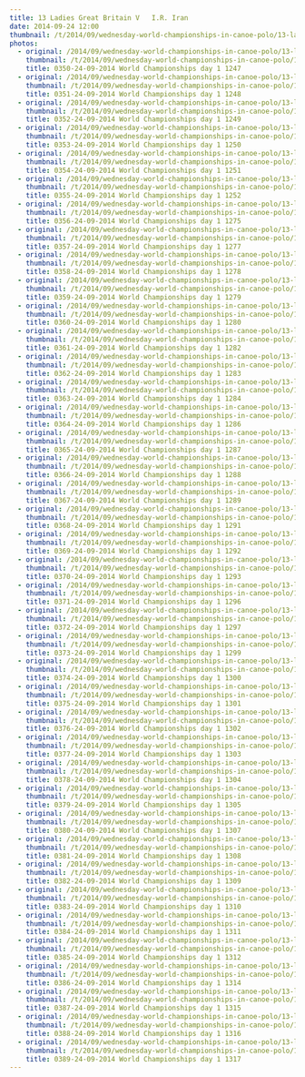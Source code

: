 ```yaml
---
title: 13 Ladies Great Britain V   I.R. Iran
date: 2014-09-24 12:00
thumbnail: /t/2014/09/wednesday-world-championships-in-canoe-polo/13-ladies-great-britain-v-ir-iran/0350-24-09-2014-world-championships-day-1-1247.jpg
photos:
  - original: /2014/09/wednesday-world-championships-in-canoe-polo/13-ladies-great-britain-v-ir-iran/0350-24-09-2014-world-championships-day-1-1247.jpg
    thumbnail: /t/2014/09/wednesday-world-championships-in-canoe-polo/13-ladies-great-britain-v-ir-iran/0350-24-09-2014-world-championships-day-1-1247.jpg
    title: 0350-24-09-2014 World Championships day 1 1247
  - original: /2014/09/wednesday-world-championships-in-canoe-polo/13-ladies-great-britain-v-ir-iran/0351-24-09-2014-world-championships-day-1-1248.jpg
    thumbnail: /t/2014/09/wednesday-world-championships-in-canoe-polo/13-ladies-great-britain-v-ir-iran/0351-24-09-2014-world-championships-day-1-1248.jpg
    title: 0351-24-09-2014 World Championships day 1 1248
  - original: /2014/09/wednesday-world-championships-in-canoe-polo/13-ladies-great-britain-v-ir-iran/0352-24-09-2014-world-championships-day-1-1249.jpg
    thumbnail: /t/2014/09/wednesday-world-championships-in-canoe-polo/13-ladies-great-britain-v-ir-iran/0352-24-09-2014-world-championships-day-1-1249.jpg
    title: 0352-24-09-2014 World Championships day 1 1249
  - original: /2014/09/wednesday-world-championships-in-canoe-polo/13-ladies-great-britain-v-ir-iran/0353-24-09-2014-world-championships-day-1-1250.jpg
    thumbnail: /t/2014/09/wednesday-world-championships-in-canoe-polo/13-ladies-great-britain-v-ir-iran/0353-24-09-2014-world-championships-day-1-1250.jpg
    title: 0353-24-09-2014 World Championships day 1 1250
  - original: /2014/09/wednesday-world-championships-in-canoe-polo/13-ladies-great-britain-v-ir-iran/0354-24-09-2014-world-championships-day-1-1251.jpg
    thumbnail: /t/2014/09/wednesday-world-championships-in-canoe-polo/13-ladies-great-britain-v-ir-iran/0354-24-09-2014-world-championships-day-1-1251.jpg
    title: 0354-24-09-2014 World Championships day 1 1251
  - original: /2014/09/wednesday-world-championships-in-canoe-polo/13-ladies-great-britain-v-ir-iran/0355-24-09-2014-world-championships-day-1-1252.jpg
    thumbnail: /t/2014/09/wednesday-world-championships-in-canoe-polo/13-ladies-great-britain-v-ir-iran/0355-24-09-2014-world-championships-day-1-1252.jpg
    title: 0355-24-09-2014 World Championships day 1 1252
  - original: /2014/09/wednesday-world-championships-in-canoe-polo/13-ladies-great-britain-v-ir-iran/0356-24-09-2014-world-championships-day-1-1275.jpg
    thumbnail: /t/2014/09/wednesday-world-championships-in-canoe-polo/13-ladies-great-britain-v-ir-iran/0356-24-09-2014-world-championships-day-1-1275.jpg
    title: 0356-24-09-2014 World Championships day 1 1275
  - original: /2014/09/wednesday-world-championships-in-canoe-polo/13-ladies-great-britain-v-ir-iran/0357-24-09-2014-world-championships-day-1-1277.jpg
    thumbnail: /t/2014/09/wednesday-world-championships-in-canoe-polo/13-ladies-great-britain-v-ir-iran/0357-24-09-2014-world-championships-day-1-1277.jpg
    title: 0357-24-09-2014 World Championships day 1 1277
  - original: /2014/09/wednesday-world-championships-in-canoe-polo/13-ladies-great-britain-v-ir-iran/0358-24-09-2014-world-championships-day-1-1278.jpg
    thumbnail: /t/2014/09/wednesday-world-championships-in-canoe-polo/13-ladies-great-britain-v-ir-iran/0358-24-09-2014-world-championships-day-1-1278.jpg
    title: 0358-24-09-2014 World Championships day 1 1278
  - original: /2014/09/wednesday-world-championships-in-canoe-polo/13-ladies-great-britain-v-ir-iran/0359-24-09-2014-world-championships-day-1-1279.jpg
    thumbnail: /t/2014/09/wednesday-world-championships-in-canoe-polo/13-ladies-great-britain-v-ir-iran/0359-24-09-2014-world-championships-day-1-1279.jpg
    title: 0359-24-09-2014 World Championships day 1 1279
  - original: /2014/09/wednesday-world-championships-in-canoe-polo/13-ladies-great-britain-v-ir-iran/0360-24-09-2014-world-championships-day-1-1280.jpg
    thumbnail: /t/2014/09/wednesday-world-championships-in-canoe-polo/13-ladies-great-britain-v-ir-iran/0360-24-09-2014-world-championships-day-1-1280.jpg
    title: 0360-24-09-2014 World Championships day 1 1280
  - original: /2014/09/wednesday-world-championships-in-canoe-polo/13-ladies-great-britain-v-ir-iran/0361-24-09-2014-world-championships-day-1-1282.jpg
    thumbnail: /t/2014/09/wednesday-world-championships-in-canoe-polo/13-ladies-great-britain-v-ir-iran/0361-24-09-2014-world-championships-day-1-1282.jpg
    title: 0361-24-09-2014 World Championships day 1 1282
  - original: /2014/09/wednesday-world-championships-in-canoe-polo/13-ladies-great-britain-v-ir-iran/0362-24-09-2014-world-championships-day-1-1283.jpg
    thumbnail: /t/2014/09/wednesday-world-championships-in-canoe-polo/13-ladies-great-britain-v-ir-iran/0362-24-09-2014-world-championships-day-1-1283.jpg
    title: 0362-24-09-2014 World Championships day 1 1283
  - original: /2014/09/wednesday-world-championships-in-canoe-polo/13-ladies-great-britain-v-ir-iran/0363-24-09-2014-world-championships-day-1-1284.jpg
    thumbnail: /t/2014/09/wednesday-world-championships-in-canoe-polo/13-ladies-great-britain-v-ir-iran/0363-24-09-2014-world-championships-day-1-1284.jpg
    title: 0363-24-09-2014 World Championships day 1 1284
  - original: /2014/09/wednesday-world-championships-in-canoe-polo/13-ladies-great-britain-v-ir-iran/0364-24-09-2014-world-championships-day-1-1286.jpg
    thumbnail: /t/2014/09/wednesday-world-championships-in-canoe-polo/13-ladies-great-britain-v-ir-iran/0364-24-09-2014-world-championships-day-1-1286.jpg
    title: 0364-24-09-2014 World Championships day 1 1286
  - original: /2014/09/wednesday-world-championships-in-canoe-polo/13-ladies-great-britain-v-ir-iran/0365-24-09-2014-world-championships-day-1-1287.jpg
    thumbnail: /t/2014/09/wednesday-world-championships-in-canoe-polo/13-ladies-great-britain-v-ir-iran/0365-24-09-2014-world-championships-day-1-1287.jpg
    title: 0365-24-09-2014 World Championships day 1 1287
  - original: /2014/09/wednesday-world-championships-in-canoe-polo/13-ladies-great-britain-v-ir-iran/0366-24-09-2014-world-championships-day-1-1288.jpg
    thumbnail: /t/2014/09/wednesday-world-championships-in-canoe-polo/13-ladies-great-britain-v-ir-iran/0366-24-09-2014-world-championships-day-1-1288.jpg
    title: 0366-24-09-2014 World Championships day 1 1288
  - original: /2014/09/wednesday-world-championships-in-canoe-polo/13-ladies-great-britain-v-ir-iran/0367-24-09-2014-world-championships-day-1-1289.jpg
    thumbnail: /t/2014/09/wednesday-world-championships-in-canoe-polo/13-ladies-great-britain-v-ir-iran/0367-24-09-2014-world-championships-day-1-1289.jpg
    title: 0367-24-09-2014 World Championships day 1 1289
  - original: /2014/09/wednesday-world-championships-in-canoe-polo/13-ladies-great-britain-v-ir-iran/0368-24-09-2014-world-championships-day-1-1291.jpg
    thumbnail: /t/2014/09/wednesday-world-championships-in-canoe-polo/13-ladies-great-britain-v-ir-iran/0368-24-09-2014-world-championships-day-1-1291.jpg
    title: 0368-24-09-2014 World Championships day 1 1291
  - original: /2014/09/wednesday-world-championships-in-canoe-polo/13-ladies-great-britain-v-ir-iran/0369-24-09-2014-world-championships-day-1-1292.jpg
    thumbnail: /t/2014/09/wednesday-world-championships-in-canoe-polo/13-ladies-great-britain-v-ir-iran/0369-24-09-2014-world-championships-day-1-1292.jpg
    title: 0369-24-09-2014 World Championships day 1 1292
  - original: /2014/09/wednesday-world-championships-in-canoe-polo/13-ladies-great-britain-v-ir-iran/0370-24-09-2014-world-championships-day-1-1293.jpg
    thumbnail: /t/2014/09/wednesday-world-championships-in-canoe-polo/13-ladies-great-britain-v-ir-iran/0370-24-09-2014-world-championships-day-1-1293.jpg
    title: 0370-24-09-2014 World Championships day 1 1293
  - original: /2014/09/wednesday-world-championships-in-canoe-polo/13-ladies-great-britain-v-ir-iran/0371-24-09-2014-world-championships-day-1-1296.jpg
    thumbnail: /t/2014/09/wednesday-world-championships-in-canoe-polo/13-ladies-great-britain-v-ir-iran/0371-24-09-2014-world-championships-day-1-1296.jpg
    title: 0371-24-09-2014 World Championships day 1 1296
  - original: /2014/09/wednesday-world-championships-in-canoe-polo/13-ladies-great-britain-v-ir-iran/0372-24-09-2014-world-championships-day-1-1297.jpg
    thumbnail: /t/2014/09/wednesday-world-championships-in-canoe-polo/13-ladies-great-britain-v-ir-iran/0372-24-09-2014-world-championships-day-1-1297.jpg
    title: 0372-24-09-2014 World Championships day 1 1297
  - original: /2014/09/wednesday-world-championships-in-canoe-polo/13-ladies-great-britain-v-ir-iran/0373-24-09-2014-world-championships-day-1-1299.jpg
    thumbnail: /t/2014/09/wednesday-world-championships-in-canoe-polo/13-ladies-great-britain-v-ir-iran/0373-24-09-2014-world-championships-day-1-1299.jpg
    title: 0373-24-09-2014 World Championships day 1 1299
  - original: /2014/09/wednesday-world-championships-in-canoe-polo/13-ladies-great-britain-v-ir-iran/0374-24-09-2014-world-championships-day-1-1300.jpg
    thumbnail: /t/2014/09/wednesday-world-championships-in-canoe-polo/13-ladies-great-britain-v-ir-iran/0374-24-09-2014-world-championships-day-1-1300.jpg
    title: 0374-24-09-2014 World Championships day 1 1300
  - original: /2014/09/wednesday-world-championships-in-canoe-polo/13-ladies-great-britain-v-ir-iran/0375-24-09-2014-world-championships-day-1-1301.jpg
    thumbnail: /t/2014/09/wednesday-world-championships-in-canoe-polo/13-ladies-great-britain-v-ir-iran/0375-24-09-2014-world-championships-day-1-1301.jpg
    title: 0375-24-09-2014 World Championships day 1 1301
  - original: /2014/09/wednesday-world-championships-in-canoe-polo/13-ladies-great-britain-v-ir-iran/0376-24-09-2014-world-championships-day-1-1302.jpg
    thumbnail: /t/2014/09/wednesday-world-championships-in-canoe-polo/13-ladies-great-britain-v-ir-iran/0376-24-09-2014-world-championships-day-1-1302.jpg
    title: 0376-24-09-2014 World Championships day 1 1302
  - original: /2014/09/wednesday-world-championships-in-canoe-polo/13-ladies-great-britain-v-ir-iran/0377-24-09-2014-world-championships-day-1-1303.jpg
    thumbnail: /t/2014/09/wednesday-world-championships-in-canoe-polo/13-ladies-great-britain-v-ir-iran/0377-24-09-2014-world-championships-day-1-1303.jpg
    title: 0377-24-09-2014 World Championships day 1 1303
  - original: /2014/09/wednesday-world-championships-in-canoe-polo/13-ladies-great-britain-v-ir-iran/0378-24-09-2014-world-championships-day-1-1304.jpg
    thumbnail: /t/2014/09/wednesday-world-championships-in-canoe-polo/13-ladies-great-britain-v-ir-iran/0378-24-09-2014-world-championships-day-1-1304.jpg
    title: 0378-24-09-2014 World Championships day 1 1304
  - original: /2014/09/wednesday-world-championships-in-canoe-polo/13-ladies-great-britain-v-ir-iran/0379-24-09-2014-world-championships-day-1-1305.jpg
    thumbnail: /t/2014/09/wednesday-world-championships-in-canoe-polo/13-ladies-great-britain-v-ir-iran/0379-24-09-2014-world-championships-day-1-1305.jpg
    title: 0379-24-09-2014 World Championships day 1 1305
  - original: /2014/09/wednesday-world-championships-in-canoe-polo/13-ladies-great-britain-v-ir-iran/0380-24-09-2014-world-championships-day-1-1307.jpg
    thumbnail: /t/2014/09/wednesday-world-championships-in-canoe-polo/13-ladies-great-britain-v-ir-iran/0380-24-09-2014-world-championships-day-1-1307.jpg
    title: 0380-24-09-2014 World Championships day 1 1307
  - original: /2014/09/wednesday-world-championships-in-canoe-polo/13-ladies-great-britain-v-ir-iran/0381-24-09-2014-world-championships-day-1-1308.jpg
    thumbnail: /t/2014/09/wednesday-world-championships-in-canoe-polo/13-ladies-great-britain-v-ir-iran/0381-24-09-2014-world-championships-day-1-1308.jpg
    title: 0381-24-09-2014 World Championships day 1 1308
  - original: /2014/09/wednesday-world-championships-in-canoe-polo/13-ladies-great-britain-v-ir-iran/0382-24-09-2014-world-championships-day-1-1309.jpg
    thumbnail: /t/2014/09/wednesday-world-championships-in-canoe-polo/13-ladies-great-britain-v-ir-iran/0382-24-09-2014-world-championships-day-1-1309.jpg
    title: 0382-24-09-2014 World Championships day 1 1309
  - original: /2014/09/wednesday-world-championships-in-canoe-polo/13-ladies-great-britain-v-ir-iran/0383-24-09-2014-world-championships-day-1-1310.jpg
    thumbnail: /t/2014/09/wednesday-world-championships-in-canoe-polo/13-ladies-great-britain-v-ir-iran/0383-24-09-2014-world-championships-day-1-1310.jpg
    title: 0383-24-09-2014 World Championships day 1 1310
  - original: /2014/09/wednesday-world-championships-in-canoe-polo/13-ladies-great-britain-v-ir-iran/0384-24-09-2014-world-championships-day-1-1311.jpg
    thumbnail: /t/2014/09/wednesday-world-championships-in-canoe-polo/13-ladies-great-britain-v-ir-iran/0384-24-09-2014-world-championships-day-1-1311.jpg
    title: 0384-24-09-2014 World Championships day 1 1311
  - original: /2014/09/wednesday-world-championships-in-canoe-polo/13-ladies-great-britain-v-ir-iran/0385-24-09-2014-world-championships-day-1-1312.jpg
    thumbnail: /t/2014/09/wednesday-world-championships-in-canoe-polo/13-ladies-great-britain-v-ir-iran/0385-24-09-2014-world-championships-day-1-1312.jpg
    title: 0385-24-09-2014 World Championships day 1 1312
  - original: /2014/09/wednesday-world-championships-in-canoe-polo/13-ladies-great-britain-v-ir-iran/0386-24-09-2014-world-championships-day-1-1314.jpg
    thumbnail: /t/2014/09/wednesday-world-championships-in-canoe-polo/13-ladies-great-britain-v-ir-iran/0386-24-09-2014-world-championships-day-1-1314.jpg
    title: 0386-24-09-2014 World Championships day 1 1314
  - original: /2014/09/wednesday-world-championships-in-canoe-polo/13-ladies-great-britain-v-ir-iran/0387-24-09-2014-world-championships-day-1-1315.jpg
    thumbnail: /t/2014/09/wednesday-world-championships-in-canoe-polo/13-ladies-great-britain-v-ir-iran/0387-24-09-2014-world-championships-day-1-1315.jpg
    title: 0387-24-09-2014 World Championships day 1 1315
  - original: /2014/09/wednesday-world-championships-in-canoe-polo/13-ladies-great-britain-v-ir-iran/0388-24-09-2014-world-championships-day-1-1316.jpg
    thumbnail: /t/2014/09/wednesday-world-championships-in-canoe-polo/13-ladies-great-britain-v-ir-iran/0388-24-09-2014-world-championships-day-1-1316.jpg
    title: 0388-24-09-2014 World Championships day 1 1316
  - original: /2014/09/wednesday-world-championships-in-canoe-polo/13-ladies-great-britain-v-ir-iran/0389-24-09-2014-world-championships-day-1-1317.jpg
    thumbnail: /t/2014/09/wednesday-world-championships-in-canoe-polo/13-ladies-great-britain-v-ir-iran/0389-24-09-2014-world-championships-day-1-1317.jpg
    title: 0389-24-09-2014 World Championships day 1 1317
---
```

